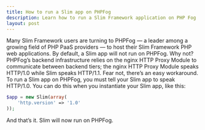 ```yaml
---
title: How to run a Slim app on PHPFog
description: Learn how to run a Slim Framework application on PHP Fog
layout: post
---
```


Many Slim Framework users are turning to PHPFog — a leader among a growing field of PHP PaaS providers — to host their Slim Framework PHP web applications. By default, a Slim app will not run on PHPFog. Why not? PHPFog’s backend infrastructure relies on the nginx HTTP Proxy Module to communicate between backend tiers; the nginx HTTP Proxy Module speaks HTTP/1.0 while Slim speaks HTTP/1.1. Fear not, there’s an easy workaround. To run a Slim app on PHPFog, you must tell your Slim app to speak HTTP/1.0. You can do this when you instantiate your Slim app, like this:

```php
$app = new Slim(array(
    'http.version' => '1.0'
));
```

And that’s it. Slim will now run on PHPFog.
